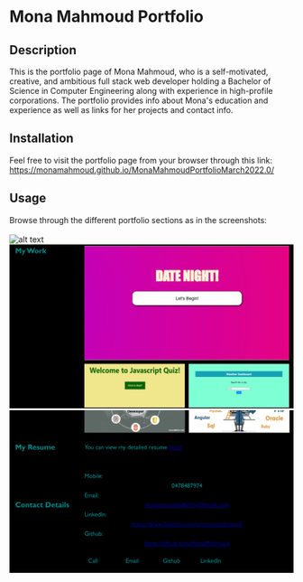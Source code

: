 # Mona Mahmoud Portfolio
## Description
This is the portfolio page of Mona Mahmoud, who is a self-motivated, creative, and ambitious full stack web developer holding a Bachelor of Science in Computer Engineering along with experience in high-profile corporations. The portfolio provides info about Mona's education and experience as well as links for her projects and contact info.

## Installation
Feel free to visit the portfolio page from your browser through this link:
https://monamahmoud.github.io/MonaMahmoudPortfolioMarch2022.0/

## Usage
Browse through the different portfolio sections as in the screenshots:<br/><br/>
![alt text](./Assets/images/screenshot.png)
![alt text](./Assets/images/screenshot3.png)
![alt text](./Assets/images/screenshot2.png)
